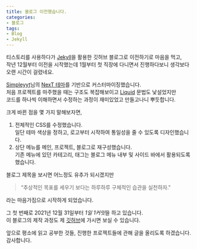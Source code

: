 ```yaml
---
title: 블로그 이전했습니다.
categories:
- 블로그
tags:
- Blog
- Jekyll
---
```


티스토리를 사용하다가 [Jekyll](https://jekyllrb.com)을 활용한 깃허브 블로그로 이전하기로 마음을 먹고,  
작년 12월부터 이전을 시작했는데 1월부터 첫 직장에 다니면서 진행하다보니 생각보다 오랜 시간이 걸렸네요.

[Simpleyyt](https://github.com/Simpleyyt)님의 [NexT 테마](https://simpleyyt.com/jekyll-theme-next)를 기반으로 커스터마이징했습니다.  
처음 프로젝트를 마주했을 때는 구조도 복잡해보이고 [Liquid](https://shopify.github.io/liquid) 문법도 낯설었지만  
코드를 하나씩 이해하면서 수정하는 과정이 재미있었고 만들고나니 뿌듯합니다.

크게 바뀐 점을 몇 가지 말해보자면,

1. 전체적인 CSS를 수정했습니다.  
  일단 테마 색상을 정하고, 로고부터 시작하여 통일성을 줄 수 있도록 디자인했습니다.    
2. 상단 메뉴를 메인, 프로젝트, 블로그로 재구성했습니다.  
  기존 메뉴에 있던 카테고리, 태그는 블로그 메뉴 내부 및 사이드 바에서 활용되도록 했습니다.

블로그 제목을 보시면 어느정도 유추가 되시겠지만

> “추상적인 목표를 세우기 보다는 하루하루 구체적인 습관을 실천하자."

라는 마음가짐으로 시작하게 되었습니다.

그 첫 번째로 2021년 12월 31일부터 *1일 1커밋*을 하고 있습니다.  
이 블로그의 제작 과정도 제 [깃허브](https://github.com/Joey-Jang)에 가시면 보실 수 있습니다.

앞으로 평소에 읽고 공부한 것들, 진행한 프로젝트들에 관해 글을 올리도록 하겠습니다.  
감사합니다.